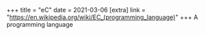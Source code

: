 +++
title = "eC"
date = 2021-03-06
[extra]
link = "https://en.wikipedia.org/wiki/EC_(programming_language)"
+++
A programming language

